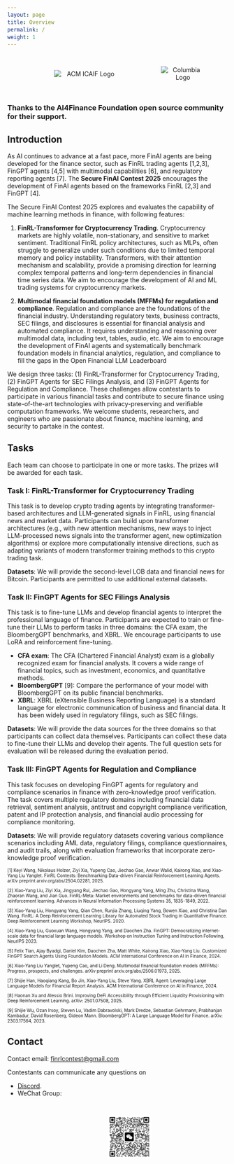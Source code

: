 ```yaml
---
layout: page
title: Overview
permalink: /
weight: 1
---
```


<div style="text-align: center; display: flex; width: 100%; justify-content: space-evenly; align-items: center; gap: 1em; padding: 2em">
  <img style="width: 30%;" src="https://github.com/Open-Finance-Lab/SecureFinAI_Contest_2025/blob/main/docs/assets/logos/acm_icaif.png?raw=true" alt="ACM ICAIF Logo">
  <img style="width: 20%;" src="https://github.com/Open-Finance-Lab/SecureFinAI_Contest_2025/blob/main/docs/assets/logos/columbiau.jpeg?raw=true" alt="Columbia Logo">
</div>

### Thanks to the AI4Finance Foundation open source community for their support.



## Introduction

As AI continues to advance at a fast pace, more FinAI agents are being developed for the finance sector, such as FinRL trading agents [1,2,3], FinGPT agents [4,5] with multimodal capabilities [6], and regulatory reporting agents [7]. The **Secure FinAI Contest 2025** encourages the development of FinAI agents based on the frameworks FinRL [2,3] and FinGPT [4].

The Secure FinAI Contest 2025 explores and evaluates the capability of machine learning methods in finance, with following features:

1. **FinRL-Transformer for Cryptocurrency Trading**. Cryptocurrency markets are highly volatile, non-stationary, and sensitive to market sentiment. Traditional FinRL policy architectures, such as MLPs, often struggle to generalize under such conditions due to limited temporal memory and policy instability. Transformers, with their attention mechanism and scalability, provide a promising direction for learning complex temporal patterns and long-term dependencies in financial time series data. We aim to encourage the development of AI and ML trading systems for cryptocurrency markets. 

2. **Multimodal financial foundation models (MFFMs) for regulation and compliance**. Regulation and compliance are the foundations of the financial industry. Understanding regulatory texts, business contracts, SEC filings, and disclosures is essential for financial analysis and automated compliance. It requires understanding and reasoning over multimodal data, including text, tables, audio, etc. We aim to encourage the development of FinAI agents and systematically benchmark foundation models in financial analytics, regulation, and compliance to fill the gaps in the Open Financial LLM Leaderboard



We design three tasks: (1) FinRL-Transformer for Cryptocurrency Trading, (2) FinGPT Agents for SEC Filings Analysis, and (3) FinGPT Agents for Regulation and Compliance. These challenges allow contestants to participate in various financial tasks and contribute to secure finance using state-of-the-art technologies with privacy-preserving and verifiable computation frameworks. We welcome students, researchers, and engineers who are passionate about finance, machine learning, and security to partake in the contest.

## Tasks
Each team can choose to participate in one or more tasks. The prizes will be awarded for each task.

### Task I: FinRL-Transformer for Cryptocurrency Trading

This task is to develop crypto trading agents by integrating transformer-based architectures and LLM-generated signals in FinRL, using financial news and market data. Participants can build upon transformer architectures (e.g., with new attention mechanisms, new ways to inject LLM-processed news signals into the transformer agent, new optimization algorithms) or explore more computationally intensive directions, such as adapting variants of modern transformer training methods to this crypto trading task.

**Datasets**: We will provide the second-level LOB data and financial news for Bitcoin. Participants are permitted to use additional external datasets.

### Task II: FinGPT Agents for SEC Filings Analysis

This task is to fine-tune LLMs and develop financial agents to interpret the professional language of finance. Participants are expected to train or fine-tune their LLMs to perform tasks in three domains: the CFA exam, the BloombergGPT benchmarks, and XBRL. We encourage participants to use LoRA and reinforcement fine-tuning.

* **CFA exam**: The CFA (Chartered Financial Analyst) exam is a globally recognized exam for financial analysts. It covers a wide range of financial topics, such as investment, economics, and quantitative methods.
* **BloombergGPT** [9]: Compare the performance of your model with BloombergGPT on its public financial benchmarks.
* **XBRL**: XBRL (eXtensible Business Reporting Language) is a standard language for electronic communication of business and financial data. It has been widely used in regulatory filings, such as SEC filings.

**Datasets**: We will provide the data sources for the three domains so that participants can collect data themselves. Participants can collect these data to fine-tune their LLMs and develop their agents. The full question sets for evaluation will be released during the evaluation period.

### Task III: FinGPT Agents for Regulation and Compliance

This task focuses on developing FinGPT agents for regulatory and compliance scenarios in finance with zero-knowledge proof verification. The task covers multiple regulatory domains including financial data retrieval, sentiment analysis, antitrust and copyright compliance verification, patent and IP protection analysis, and financial audio processing for compliance monitoring.

**Datasets**: We will provide regulatory datasets covering various compliance scenarios including AML data, regulatory filings, compliance questionnaires, and audit trails, along with evaluation frameworks that incorporate zero-knowledge proof verification.


<p style="font-size: 10px;">
[1] Keyi Wang, Nikolaus Holzer, Ziyi Xia, Yupeng Cao, Jiechao Gao, Anwar Walid, Kairong Xiao, and  Xiao-Yang Liu Yanglet. FinRL Contests: Benchmarking Data-driven Financial Reinforcement Learning Agents. arXiv preprint arxiv.org/abs/2504.02281, 2025.
</p>
<p style="font-size: 10px;">
[2] Xiao-Yang Liu, Ziyi Xia, Jingyang Rui, Jiechao Gao, Hongyang Yang, Ming Zhu, Christina Wang, Zhaoran Wang, and Jian Guo. FinRL-Meta: Market environments and benchmarks for data-driven financial reinforcement learning. Advances in Neural Information Processing Systems 35, 1835-1849, 2022.
</p>
<p style="font-size: 10px;">
[3] Xiao-Yang Liu, Hongyang Yang, Qian Chen, Runjia Zhang, Liuqing Yang, Bowen Xiao, and Christina Dan Wang. FinRL: A Deep Reinforcement Learning Library for Automated Stock Trading in Quantitative Finance. Deep Reinforcement Learning Workshop, NeurIPS. 2020.
</p>
<p style="font-size: 10px;">
[4] Xiao-Yang Liu, Guoxuan Wang, Hongyang Yang, and Daochen Zha. FinGPT: Democratizing internet-scale data for financial large language models. Workshop on Instruction Tuning and Instruction Following, NeurIPS 2023.
</p>
<p style="font-size: 10px;">
[5] Felix Tian, Ajay Byadgi, Daniel Kim, Daochen Zha, Matt White, Kairong Xiao, Xiao-Yang Liu. Customized FinGPT Search Agents Using Foundation Models. ACM International Conference on AI in Finance, 2024.
</p>
<p style="font-size: 10px;">
[6] Xiao-Yang Liu Yanglet, Yupeng Cao, and Li Deng. Multimodal financial foundation models (MFFMs): Progress, prospects, and challenges.  arXiv preprint arxiv.org/abs/2506.01973, 2025.
</p>
<p style="font-size: 10px;">
[7] Shijie Han, Haoqiang Kang, Bo Jin, Xiao-Yang Liu, Steve Yang. XBRL Agent: Leveraging Large Language Models for Financial Report Analysis. ACM International Conference on AI in Finance, 2024.
</p>
<p style="font-size: 10px;">
[8] Haonan Xu and Alessio Brini. Improving DeFi Accessibility through Efficient Liquidity Provisioning with Deep Reinforcement Learning. arXiv: 2501.07508, 2025.
</p>
<p style="font-size: 10px;">
[9] Shijie Wu, Ozan Irsoy, Steven Lu, Vadim Dabravolski, Mark Dredze, Sebastian Gehrmann, Prabhanjan Kambadur, David Rosenberg, Gideon Mann. BloombergGPT: A Large Language Model for Finance. arXiv: 2303.17564, 2023.
</p>

## Contact
Contact email: [finrlcontest@gmail.com](mailto:finrlcontest@gmail.com)

Contestants can communicate any questions on 
* [Discord](https://discord.gg/dJY5cKzmkv).
* WeChat Group:
<div style="text-align: center; display: flex; width: 100%; justify-content: space-evenly; align-items: left; gap: 1em; padding: 2em">
  <img style="width: 20%;" src="https://github.com/Open-Finance-Lab/SecureFinAI_Contest_2025/blob/main/docs/assets/pictures/wechat_group.jpeg?raw=true" alt="wechat group">
</div>




